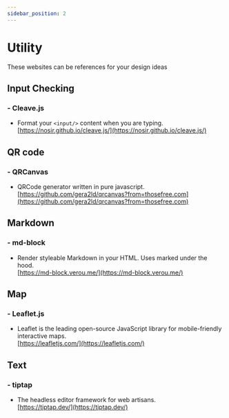 ```yaml
---
sidebar_position: 2
---
```


# Utility
These websites can be references for your design ideas 

## Input Checking
### - Cleave.js
- Format your ```<input/>``` content when you are typing.     
[https://nosir.github.io/cleave.js/](https://nosir.github.io/cleave.js/)

## QR code
### - QRCanvas
-  QRCode generator written in pure javascript.     
[https://github.com/gera2ld/qrcanvas?from=thosefree.com](https://github.com/gera2ld/qrcanvas?from=thosefree.com)

## Markdown
### - md-block
-  Render styleable Markdown in your HTML. Uses marked under the hood.      
[https://md-block.verou.me/](https://md-block.verou.me/)

## Map
### - Leaflet.js  
-  Leaflet is the leading open-source JavaScript library for mobile-friendly interactive maps.       
[https://leafletjs.com/](https://leafletjs.com/)

## Text
### - tiptap  
-  The headless editor framework for web artisans.       
[https://tiptap.dev/](https://tiptap.dev/)

